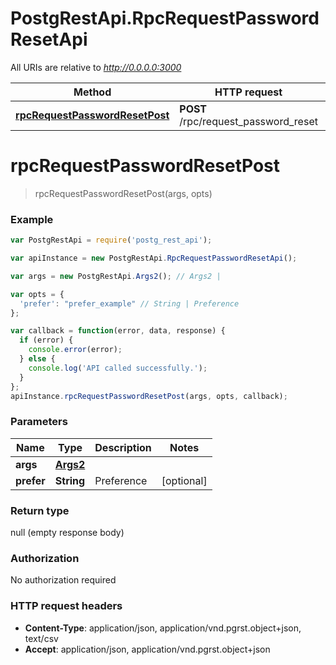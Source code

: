 # PostgRestApi.RpcRequestPasswordResetApi

All URIs are relative to *http://0.0.0.0:3000*

Method | HTTP request | Description
------------- | ------------- | -------------
[**rpcRequestPasswordResetPost**](RpcRequestPasswordResetApi.md#rpcRequestPasswordResetPost) | **POST** /rpc/request_password_reset | 


<a name="rpcRequestPasswordResetPost"></a>
# **rpcRequestPasswordResetPost**
> rpcRequestPasswordResetPost(args, opts)



### Example
```javascript
var PostgRestApi = require('postg_rest_api');

var apiInstance = new PostgRestApi.RpcRequestPasswordResetApi();

var args = new PostgRestApi.Args2(); // Args2 | 

var opts = { 
  'prefer': "prefer_example" // String | Preference
};

var callback = function(error, data, response) {
  if (error) {
    console.error(error);
  } else {
    console.log('API called successfully.');
  }
};
apiInstance.rpcRequestPasswordResetPost(args, opts, callback);
```

### Parameters

Name | Type | Description  | Notes
------------- | ------------- | ------------- | -------------
 **args** | [**Args2**](Args2.md)|  | 
 **prefer** | **String**| Preference | [optional] 

### Return type

null (empty response body)

### Authorization

No authorization required

### HTTP request headers

 - **Content-Type**: application/json, application/vnd.pgrst.object+json, text/csv
 - **Accept**: application/json, application/vnd.pgrst.object+json

